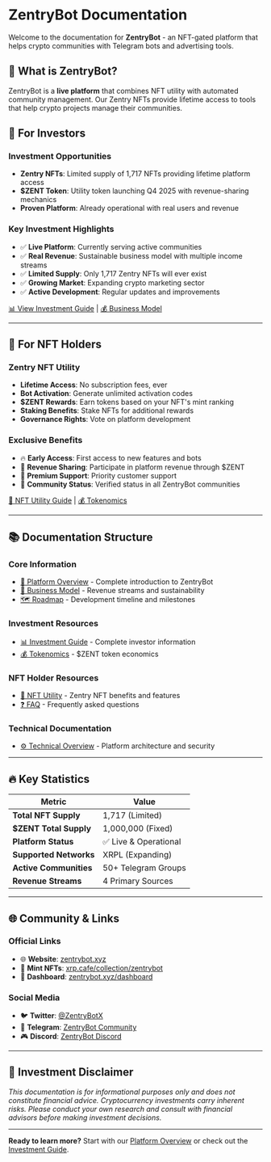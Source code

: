 # ZentryBot Documentation

Welcome to the documentation for **ZentryBot** - an NFT-gated platform that helps crypto communities with Telegram bots and advertising tools.

## 🚀 What is ZentryBot?

ZentryBot is a **live platform** that combines NFT utility with automated community management. Our Zentry NFTs provide lifetime access to tools that help crypto projects manage their communities.

## 🎯 For Investors

### Investment Opportunities
- **Zentry NFTs**: Limited supply of 1,717 NFTs providing lifetime platform access
- **$ZENT Token**: Utility token launching Q4 2025 with revenue-sharing mechanics
- **Proven Platform**: Already operational with real users and revenue

### Key Investment Highlights
- ✅ **Live Platform**: Currently serving active communities
- ✅ **Real Revenue**: Sustainable business model with multiple income streams
- ✅ **Limited Supply**: Only 1,717 Zentry NFTs will ever exist
- ✅ **Growing Market**: Expanding crypto marketing sector
- ✅ **Active Development**: Regular updates and improvements

[📊 View Investment Guide](investment-guide.md) | [💰 Business Model](business-model.md)

---

## 🎨 For NFT Holders

### Zentry NFT Utility
- **Lifetime Access**: No subscription fees, ever
- **Bot Activation**: Generate unlimited activation codes
- **$ZENT Rewards**: Earn tokens based on your NFT's mint ranking
- **Staking Benefits**: Stake NFTs for additional rewards
- **Governance Rights**: Vote on platform development

### Exclusive Benefits
- 🔥 **Early Access**: First access to new features and bots
- 💎 **Revenue Sharing**: Participate in platform revenue through $ZENT
- 🎯 **Premium Support**: Priority customer support
- 🌟 **Community Status**: Verified status in all ZentryBot communities

[🎨 NFT Utility Guide](nft-utility.md) | [💰 Tokenomics](tokenomics.md)

---

## 📚 Documentation Structure

### Core Information
- [🌟 Platform Overview](overview.md) - Complete introduction to ZentryBot
- [💼 Business Model](business-model.md) - Revenue streams and sustainability
- [🗺️ Roadmap](roadmap.md) - Development timeline and milestones

### Investment Resources
- [📊 Investment Guide](investment-guide.md) - Complete investor information
- [💰 Tokenomics](tokenomics.md) - $ZENT token economics

### NFT Holder Resources
- [🎨 NFT Utility](nft-utility.md) - Zentry NFT benefits and features
- [❓ FAQ](faq.md) - Frequently asked questions

### Technical Documentation
- [⚙️ Technical Overview](technical-overview.md) - Platform architecture and security

---

## 🔥 Key Statistics

| Metric | Value |
|--------|---------|
| **Total NFT Supply** | 1,717 (Limited) |
| **$ZENT Total Supply** | 1,000,000 (Fixed) |
| **Platform Status** | ✅ Live & Operational |
| **Supported Networks** | XRPL (Expanding) |
| **Active Communities** | 50+ Telegram Groups |
| **Revenue Streams** | 4 Primary Sources |

---

## 🌐 Community & Links

### Official Links
- 🌐 **Website**: [zentrybot.xyz](https://www.zentrybot.xyz/)
- 🎨 **Mint NFTs**: [xrp.cafe/collection/zentrybot](https://xrp.cafe/collection/zentrybot)
- 📱 **Dashboard**: [zentrybot.xyz/dashboard](https://www.zentrybot.xyz/dashboard)

### Social Media
- 🐦 **Twitter**: [@ZentryBotX](https://x.com/zentrybotx)
- 💬 **Telegram**: [ZentryBot Community](https://t.me/zentrybotz)
- 🎮 **Discord**: [ZentryBot Discord](https://discord.com/invite/gMQdtmYk3X)

---

## 🚨 Investment Disclaimer

*This documentation is for informational purposes only and does not constitute financial advice. Cryptocurrency investments carry inherent risks. Please conduct your own research and consult with financial advisors before making investment decisions.*

---

**Ready to learn more?** Start with our [Platform Overview](overview.md) or check out the [Investment Guide](investment-guide.md).
